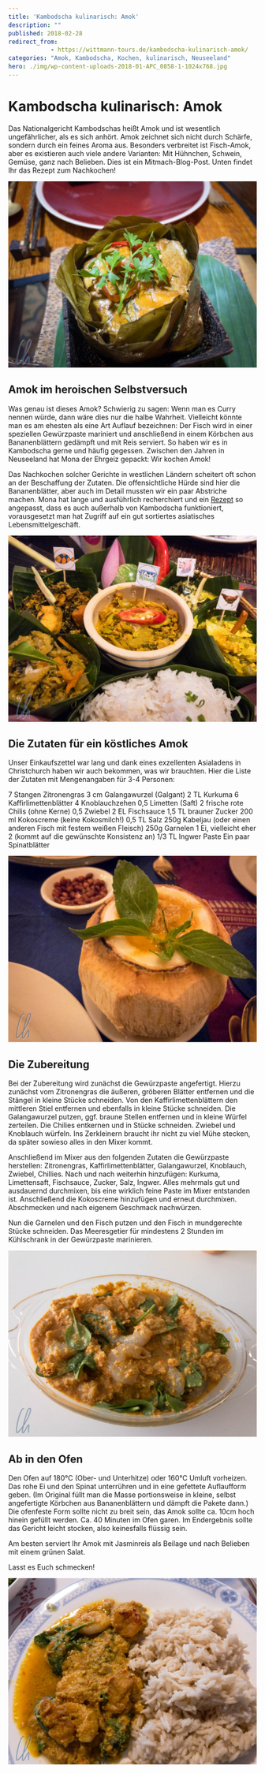 ```yaml
---
title: 'Kambodscha kulinarisch: Amok'
description: ""
published: 2018-02-28
redirect_from: 
            - https://wittmann-tours.de/kambodscha-kulinarisch-amok/
categories: "Amok, Kambodscha, Kochen, kulinarisch, Neuseeland"
hero: ./img/wp-content-uploads-2018-01-APC_0858-1-1024x768.jpg
---
```

# Kambodscha kulinarisch: Amok

Das Nationalgericht Kambodschas heißt Amok und ist wesentlich ungefährlicher, als es sich anhört. Amok zeichnet sich nicht durch Schärfe, sondern durch ein feines Aroma aus. Besonders verbreitet ist Fisch-Amok, aber es existieren auch viele andere Varianten: Mit Hühnchen, Schwein, Gemüse, ganz nach Belieben. Dies ist ein Mitmach-Blog-Post. Unten findet Ihr das Rezept zum Nachkochen!

![Amok, das kambodschanische Nationalgericht - zubereitet und serviert in Bananenblättern](./img/wp-content-uploads-2018-01-APC_0858-1-1024x768.jpg)

<!--more-->

## Amok im heroischen Selbstversuch

Was genau ist dieses Amok? Schwierig zu sagen: Wenn man es Curry nennen würde, dann wäre dies nur die halbe Wahrheit. Vielleicht könnte man es am ehesten als eine Art Auflauf bezeichnen: Der Fisch wird in einer speziellen Gewürzpaste mariniert und anschließend in einem Körbchen aus Bananenblättern gedämpft und mit Reis serviert. So haben wir es in Kambodscha gerne und häufig gegessen. Zwischen den Jahren in Neuseeland hat Mona der Ehrgeiz gepackt: Wir kochen Amok!

Das Nachkochen solcher Gerichte in westlichen Ländern scheitert oft schon an der Beschaffung der Zutaten. Die offensichtliche Hürde sind hier die Bananenblätter, aber auch im Detail mussten wir ein paar Abstriche machen. Mona hat lange und ausführlich recherchiert und ein [Rezept](http://mjamm.com/rezept-fisch-amok-kambodscha) so angepasst, dass es auch außerhalb von Kambodscha funktioniert, vorausgesetzt man hat Zugriff auf ein gut sortiertes asiatisches Lebensmittelgeschäft.

![Amok-Variationen](./img/wp-content-uploads-2018-01-APC_0845-1-1024x768.jpg)

## Die Zutaten für ein köstliches Amok

Unser Einkaufszettel war lang und dank eines exzellenten Asialadens in Christchurch haben wir auch bekommen, was wir brauchten. Hier die Liste der Zutaten mit Mengenangaben für 3-4 Personen:

7 Stangen Zitronengras 3 cm Galangawurzel (Galgant) 2 TL Kurkuma 6 Kaffirlimettenblätter 4 Knoblauchzehen 0,5 Limetten (Saft) 2 frische rote Chilis (ohne Kerne) 0,5 Zwiebel 2 EL Fischsauce 1,5 TL brauner Zucker 200 ml Kokoscreme (keine Kokosmilch!) 0,5 TL Salz 250g Kabeljau (oder einen anderen Fisch mit festem weißen Fleisch) 250g Garnelen 1 Ei, vielleicht eher 2 (kommt auf die gewünschte Konsistenz an) 1/3 TL Ingwer Paste Ein paar Spinatblätter

![Auch eine Alternative: Amok in der Kokosnuss](./img/wp-content-uploads-2018-01-APC_0855-1-1024x768.jpg)

## Die Zubereitung

Bei der Zubereitung wird zunächst die Gewürzpaste angefertigt. Hierzu zunächst vom Zitronengras die äußeren, gröberen Blätter entfernen und die Stängel in kleine Stücke schneiden. Von den Kaffirlimettenblättern den mittleren Stiel entfernen und ebenfalls in kleine Stücke schneiden. Die Galangawurzel putzen, ggf. braune Stellen entfernen und in kleine Würfel zerteilen. Die Chilies entkernen und in Stücke schneiden. Zwiebel und Knoblauch würfeln. Ins Zerkleinern braucht ihr nicht zu viel Mühe stecken, da später sowieso alles in den Mixer kommt.

Anschließend im Mixer aus den folgenden Zutaten die Gewürzpaste herstellen: Zitronengras, Kaffirlimettenblätter, Galangawurzel, Knoblauch, Zwiebel, Chillies. Nach und nach weiterhin hinzufügen: Kurkuma, Limettensaft, Fischsauce, Zucker, Salz, Ingwer. Alles mehrmals gut und ausdauernd durchmixen, bis eine wirklich feine Paste im Mixer entstanden ist. Anschließend die Kokoscreme hinzufügen und erneut durchmixen. Abschmecken und nach eigenem Geschmack nachwürzen.

Nun die Garnelen und den Fisch putzen und den Fisch in mundgerechte Stücke schneiden. Das Meeresgetier für mindestens 2 Stunden im Kühlschrank in der Gewürzpaste marinieren.

![Alles fertig vorbereitet: Das Amok kann in den Ofen](./img/wp-content-uploads-2018-01-APC_0904-1-1024x768.jpg)

## Ab in den Ofen

Den Ofen auf 180°C (Ober- und Unterhitze) oder 160°C Umluft vorheizen. Das rohe Ei und den Spinat unterrühren und in eine gefettete Auflaufform geben. (Im Original füllt man die Masse portionsweise in kleine, selbst angefertigte Körbchen aus Bananenblättern und dämpft die Pakete dann.) Die ofenfeste Form sollte nicht zu breit sein, das Amok sollte ca. 10cm hoch hinein gefüllt werden. Ca. 40 Minuten im Ofen garen. Im Endergebnis sollte das Gericht leicht stocken, also keinesfalls flüssig sein.

Am besten serviert Ihr Amok mit Jasminreis als Beilage und nach Belieben mit einem grünen Salat.

Lasst es Euch schmecken!

![Guten Appetit! Amok mit Reis](./img/wp-content-uploads-2018-01-APC_0905-1-1024x768.jpg)
